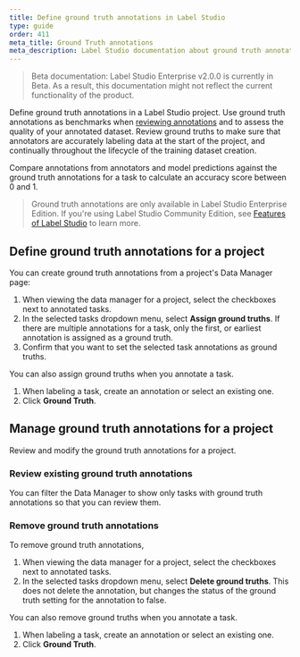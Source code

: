 ```yaml
---
title: Define ground truth annotations in Label Studio
type: guide
order: 411
meta_title: Ground Truth annotations 
meta_description: Label Studio documentation about ground truth annotations to use for managing quality of datasets for your machine learning and data science projects.
---
```


> Beta documentation: Label Studio Enterprise v2.0.0 is currently in Beta. As a result, this documentation might not reflect the current functionality of the product.

Define ground truth annotations in a Label Studio project. Use ground truth annotations as benchmarks when [reviewing annotations](quality.html) and to assess the quality of your annotated dataset. Review ground truths to make sure that annotators are accurately labeling data at the start of the project, and continually throughout the lifecycle of the training dataset creation.

Compare annotations from annotators and model predictions against the ground truth annotations for a task to calculate an accuracy score between 0 and 1.

> Ground truth annotations are only available in Label Studio Enterprise Edition. If you're using Label Studio Community Edition, see [Features of Label Studio](label_studio_compare.html) to learn more.

## Define ground truth annotations for a project

You can create ground truth annotations from a project's Data Manager page:
1. When viewing the data manager for a project, select the checkboxes next to annotated tasks.
2. In the selected tasks dropdown menu, select **Assign ground truths**. If there are multiple annotations for a task, only the first, or earliest annotation is assigned as a ground truth. 
3. Confirm that you want to set the selected task annotations as ground truths. 

You can also assign ground truths when you annotate a task.
1. When labeling a task, create an annotation or select an existing one.
2. Click **Ground Truth**. 

## Manage ground truth annotations for a project

Review and modify the ground truth annotations for a project.

### Review existing ground truth annotations

You can filter the Data Manager to show only tasks with ground truth annotations so that you can review them. 

### Remove ground truth annotations
To remove ground truth annotations, 
1. When viewing the data manager for a project, select the checkboxes next to annotated tasks.
2. In the selected tasks dropdown menu, select **Delete ground truths**. This does not delete the annotation, but changes the status of the ground truth setting for the annotation to false.

You can also remove ground truths when you annotate a task.
1. When labeling a task, create an annotation or select an existing one.
2. Click **Ground Truth**. 